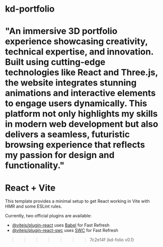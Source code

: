 # kd-portfolio

"An immersive 3D portfolio experience showcasing creativity, technical expertise, and innovation. Built using cutting-edge technologies like React and Three.js, the website integrates stunning animations and interactive elements to engage users dynamically. This platform not only highlights my skills in modern web development but also delivers a seamless, futuristic browsing experience that reflects my passion for design and functionality."
=======
# React + Vite

This template provides a minimal setup to get React working in Vite with HMR and some ESLint rules.

Currently, two official plugins are available:

- [@vitejs/plugin-react](https://github.com/vitejs/vite-plugin-react/blob/main/packages/plugin-react/README.md) uses [Babel](https://babeljs.io/) for Fast Refresh
- [@vitejs/plugin-react-swc](https://github.com/vitejs/vite-plugin-react-swc) uses [SWC](https://swc.rs/) for Fast Refresh
>>>>>>> 7c2e14f (kd-folio v0.1)
